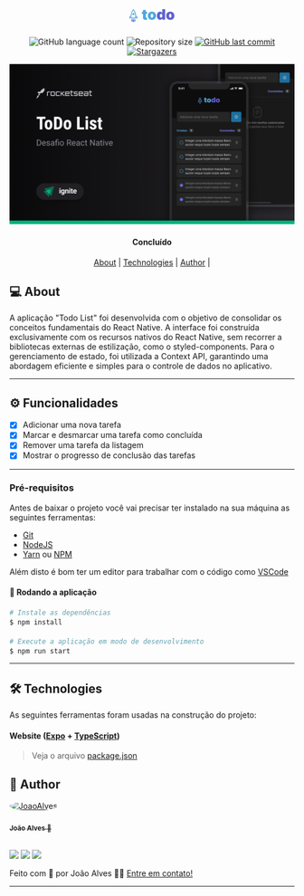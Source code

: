 <h1 align="center">
    <img alt="" title="" src=".github/logo.png" width="80px" />
</h1>

<p align="center">
  <img alt="GitHub language count" src="https://img.shields.io/github/languages/count/joao0pedro0alves/rocketseat-challenges-todolist?color=#F7DD43">

  <img alt="Repository size" src="https://img.shields.io/github/repo-size/joao0pedro0alves/rocketseat-challenges-todolist">
  
  <a href="https://github.com/joao0pedro0alves/rocketseat-challenges-todolist/commits/master">
    <img alt="GitHub last commit" src="https://img.shields.io/github/last-commit/joao0pedro0alves/rocketseat-challenges-todolist">
  </a>
    
   <a href="https://github.com/joao0pedro0alves/rocketseat-challenges-todolist/stargazers">
    <img alt="Stargazers" src="https://img.shields.io/github/stars/joao0pedro0alves/rocketseat-challenges-todolist?style=social">
  </a>
</p>

<p>
  <img src=".github/cover.png" alt="" />
</p>

<h4 align="center"> 
	Concluído
</h4>

<p align="center">
 <a href="#-about">About</a> |
 <a href="#-technologies">Technologies</a> | 
 <a href="#-author">Author</a> | 
</p>


## 💻 About

A aplicação "Todo List" foi desenvolvida com o objetivo de consolidar os conceitos fundamentais do React Native. A interface foi construída exclusivamente com os recursos nativos do React Native, sem recorrer a bibliotecas externas de estilização, como o styled-components. Para o gerenciamento de estado, foi utilizada a Context API, garantindo uma abordagem eficiente e simples para o controle de dados no aplicativo.

---

## ⚙️ Funcionalidades

- [x] Adicionar uma nova tarefa
- [x] Marcar e desmarcar uma tarefa como concluída
- [x] Remover uma tarefa da listagem
- [x] Mostrar o progresso de conclusão das tarefas
 
---

### Pré-requisitos

Antes de baixar o projeto você vai precisar ter instalado na sua máquina as seguintes ferramentas:

* [Git](https://git-scm.com)
* [NodeJS](https://nodejs.org/en/)
* [Yarn](https://yarnpkg.com/) ou [NPM](https://www.npmjs.com/)

Além disto é bom ter um editor para trabalhar com o código como [VSCode](https://code.visualstudio.com/)

#### 🧭 Rodando a aplicação

```bash
# Instale as dependências
$ npm install

# Execute a aplicação em modo de desenvolvimento
$ npm run start
```
---

## 🛠 Technologies

As seguintes ferramentas foram usadas na construção do projeto:

#### **Website**  ([Expo](https://expo.dev/)  +  [TypeScript](https://www.typescriptlang.org/))

> Veja o arquivo  [package.json](https://github.com/joao0pedro0alves/rocketseat-challenges-todolist/blob/main/web/package.json)

## 🦸 Author

<a href="https://github.com/joao0pedro0alves">
 <img style="border-radius: 50%;" alt="JoaoAlves" title="JoaoAlves" src="https://avatars.githubusercontent.com/u/78969510?v=4" width="100px;" />
 <br />
 <br />
 <sub><strong>João Alves</strong> 🚀</sub>
</a>

<br />
<br />

<a href="https://instagram.com/joaao_alvees" target="_blank"><img src="https://img.shields.io/badge/-Instagram-%23E4405F?style=for-the-badge&logo=instagram&logoColor=white" target="_blank"></a>
<a href = "mailto:contato@joao.alves1032003@gmail.com"><img src="https://img.shields.io/badge/Gmail-D14836?style=for-the-badge&logo=gmail&logoColor=white" target="_blank"></a>
<a href="https://www.linkedin.com/in/jo%C3%A3o-pedro-alves-pereira-bb0052216/" target="_blank"><img src="https://img.shields.io/badge/-LinkedIn-%230077B5?style=for-the-badge&logo=linkedin&logoColor=white" target="_blank"></a>


Feito com 💜 por João Alves 👋🏽 [Entre em contato!](https://www.linkedin.com/in/jo%C3%A3o-pedro-alves-pereira-bb0052216/)

---
